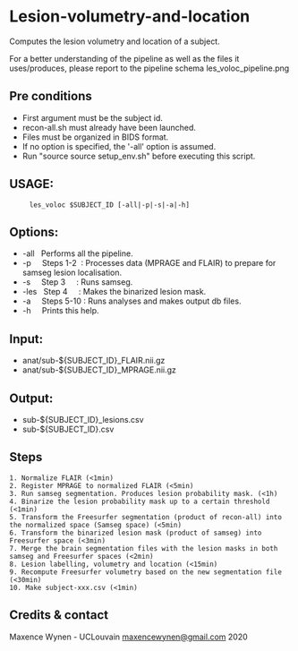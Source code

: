 # Lesion-volumetry-and-location
Computes the lesion volumetry and location of a subject.

For a better understanding of the pipeline as well as the files it uses/produces, please report to the pipeline schema les_voloc_pipeline.png


## Pre conditions
  - First argument must be the subject id.
  - recon-all.sh must already have been launched.
  - Files must be organized in BIDS format.
  - If no option is specified, the '-all' option is assumed.
  - Run "source source setup_env.sh" before executing this script.

## USAGE:

         les_voloc $SUBJECT_ID [-all|-p|-s|-a|-h]


## Options:
  - -all&nbsp;&nbsp;&nbsp;Performs all the pipeline.
  - -p&nbsp;&nbsp;&nbsp;&nbsp;&nbsp;Steps 1-2&nbsp;&nbsp;: Processes data (MPRAGE and FLAIR) to prepare for samseg lesion localisation.
  - -s&nbsp;&nbsp;&nbsp;&nbsp;&nbsp;Step 3&nbsp;&nbsp;&nbsp;&nbsp;&nbsp;: Runs samseg.
  - -les&nbsp;&nbsp;&nbsp;Step 4&nbsp;&nbsp;&nbsp;&nbsp;&nbsp;: Makes the binarized lesion mask.
  - -a&nbsp;&nbsp;&nbsp;&nbsp;&nbsp;Steps 5-10 : Runs analyses and makes output db files.
  - -h&nbsp;&nbsp;&nbsp;&nbsp;&nbsp;Prints this help.

## Input:
  - anat/sub-${SUBJECT_ID}\_FLAIR.nii.gz
  - anat/sub-${SUBJECT_ID}\_MPRAGE.nii.gz

## Output:
  - sub-${SUBJECT_ID}\_lesions.csv
  - sub-${SUBJECT_ID}.csv

## Steps
    1. Normalize FLAIR (<1min)
    2. Register MPRAGE to normalized FLAIR (<5min)
    3. Run samseg segmentation. Produces lesion probability mask. (<1h)
    4. Binarize the lesion probability mask up to a certain threshold (<1min)
    5. Transform the Freesurfer segmentation (product of recon-all) into the normalized space (Samseg space) (<5min)
    6. Transform the binarized lesion mask (product of samseg) into Freesurfer space (<3min)
    7. Merge the brain segmentation files with the lesion masks in both samseg and Freesurfer spaces (<2min)
    8. Lesion labelling, volumetry and location (<15min)
    9. Recompute Freesurfer volumetry based on the new segmentation file (<30min)
    10. Make subject-xxx.csv (<1min)


## Credits & contact

Maxence Wynen - UCLouvain
maxencewynen@gmail.com
2020
